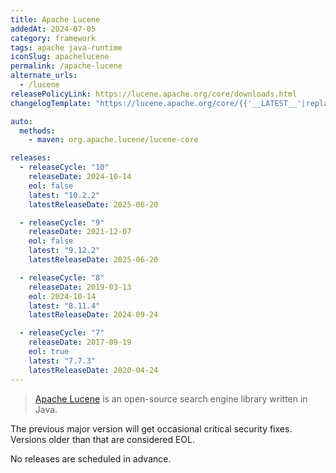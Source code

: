 ```yaml
---
title: Apache Lucene
addedAt: 2024-07-05
category: framework
tags: apache java-runtime
iconSlug: apachelucene
permalink: /apache-lucene
alternate_urls:
  - /lucene
releasePolicyLink: https://lucene.apache.org/core/downloads.html
changelogTemplate: "https://lucene.apache.org/core/{{'__LATEST__'|replace:'.','_'}}/changes/Changes.html"

auto:
  methods:
    - maven: org.apache.lucene/lucene-core

releases:
  - releaseCycle: "10"
    releaseDate: 2024-10-14
    eol: false
    latest: "10.2.2"
    latestReleaseDate: 2025-06-20

  - releaseCycle: "9"
    releaseDate: 2021-12-07
    eol: false
    latest: "9.12.2"
    latestReleaseDate: 2025-06-20

  - releaseCycle: "8"
    releaseDate: 2019-03-13
    eol: 2024-10-14
    latest: "8.11.4"
    latestReleaseDate: 2024-09-24

  - releaseCycle: "7"
    releaseDate: 2017-09-19
    eol: true
    latest: "7.7.3"
    latestReleaseDate: 2020-04-24
---
```


> [Apache Lucene](https://lucene.apache.org/) is an open-source search engine library written in Java.

The previous major version will get occasional critical security fixes.
Versions older than that are considered EOL.

No releases are scheduled in advance.
